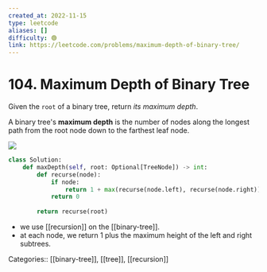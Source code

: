 ```yaml
---
created_at: 2022-11-15
type: leetcode
aliases: []
difficulty: 🟢
link: https://leetcode.com/problems/maximum-depth-of-binary-tree/
---
```


# 104. Maximum Depth of Binary Tree

Given the `root` of a binary tree, return _its maximum depth_.

A binary tree's **maximum depth** is the number of nodes along the longest path from the root node down to the farthest leaf node.

![](https://assets.leetcode.com/uploads/2020/11/26/tmp-tree.jpg)

```python
class Solution:
    def maxDepth(self, root: Optional[TreeNode]) -> int:
        def recurse(node):
            if node:
                return 1 + max(recurse(node.left), recurse(node.right))
            return 0
            
        return recurse(root)
```

- we use [[recursion]] on the [[binary-tree]].
- at each node, we return 1 plus the maximum height of the left and right subtrees.

Categories:: [[binary-tree]], [[tree]], [[recursion]]
